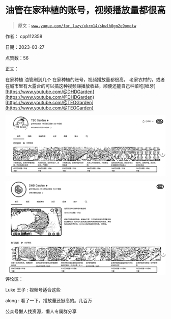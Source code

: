 # 油管在家种植的账号，视频播放量都很高

> 原文：[`www.yuque.com/for_lazy/xkrm14/sbwlh0gn2e9omotw`](https://www.yuque.com/for_lazy/xkrm14/sbwlh0gn2e9omotw)



作者： cpp112358



日期：2023-03-27



点赞数：56



正文：



在家种植 油管刷到几个 在家种植的账号，视频播放量都很高。 老家农村的，或者在城市里有大露台的可以搞这种视频赚播放收益，顺便还能自己种菜吃[呲牙][https://www.youtube.com/@DHDGarden](https://www.youtube.com/@DHDGarden) [https://www.youtube.com/@TEOGarden](https://www.youtube.com/@TEOGarden)



![](img/af5832a81c17c7b81c7a6f8be2d349e6.png)



![](img/e70c7fa960460a340cf36e6c743e2034.png)  <ne-p id="u4b6f3970" data-lake-id="u4b6f3970">评论区：



Luke 王子 : 视频号适合这些



along : 看了一下，播放量还挺高的。几百万



公众号懒人找资源，懒人专属群分享

</ne-p>